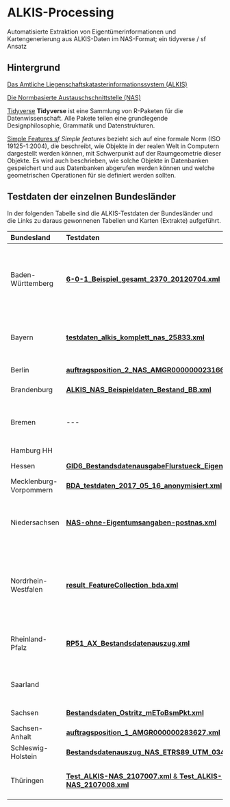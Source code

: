 # ALKIS-Processing

Automatisierte Extraktion von Eigentümerinformationen und Kartengenerierung aus ALKIS-Daten im NAS-Format; ein tidyverse / sf Ansatz

## Hintergrund

[Das Amtliche Liegenschaftskatasterinformationssystem (ALKIS)](https://de.wikipedia.org/wiki/Amtliches_Liegenschaftskatasterinformationssystem)

[Die Normbasierte Austauschschnittstelle (NAS)](https://de.wikipedia.org/wiki/Normbasierte_Austauschschnittstelle)

[Tidyverse](https://www.tidyverse.org)
**Tidyverse** ist eine Sammlung von R-Paketen für die Datenwissenschaft. Alle Pakete teilen eine grundlegende Designphilosophie, Grammatik und Datenstrukturen. 

[Simple Features *sf*](https://r-spatial.github.io/sf/articles/sf1.html)
*Simple features* bezieht sich auf eine formale Norm (ISO 19125-1:2004), die beschreibt, wie Objekte in der realen Welt in Computern dargestellt werden können, mit Schwerpunkt auf der Raumgeometrie dieser Objekte. Es wird auch beschrieben, wie solche Objekte in Datenbanken gespeichert und aus Datenbanken abgerufen werden können und welche geometrischen Operationen für sie definiert werden sollten.


## Testdaten der einzelnen Bundesländer

In der folgenden Tabelle sind die ALKIS-Testdaten der Bundesländer und die Links zu daraus gewonnenen Tabellen und Karten (Extrakte) aufgeführt.

| Bundesland       | Testdaten  | Größe    | Extrakte | Besonderheiten |
|:---------------- |:---------- | --------:|:-------- |:-------------- |
Baden-Württemberg  | [**6-0-1_Beispiel_gesamt_2370_20120704.xml**](https://www.lgl-bw.de/lgl-internet/opencms/de/05_Geoinformation/AAA/ALKIS/alkis-testdaten.html) | 167.5 MB | [**Link**](testExtracts/BW/ALKIS_processing.html) | separate Flurstück-Polygone (derzeit werden nur Flurstückzentren als Punkte dargestellt) |
Bayern             | [**testdaten_alkis_komplett_nas_25833.xml**](https://www.ldbv.bayern.de/service/testdaten.html) | 24.9 MB | [**Link**](testExtracts/BY/ALKIS_processing.html) | Flurstück-Eigentümer-Zuordnung als csv Tabelle in Testdaten |
Berlin | [**auftragsposition_2_NAS_AMGR000000023166_1.xml**](https://www.stadtentwicklung.berlin.de/geoinformation/liegenschaftskataster/download/nas_mit_anonymisierten_eigentuemern.zip) | 38.5 MB | [**Link**](testExtracts/BE/ALKIS_processing.html) |          |
Brandenburg	| [**ALKIS_NAS_Beispieldaten_Bestand_BB.xml**](https://www.geobasis-bb.de/geodaten/aaa-testdaten.html) | 434.7 MB | [**Link**](testExtracts/BB/ALKIS_processing.html) | sehr großer Datensatz |
Bremen | --- | --- | siehe NI | ALKIS-Daten für Bremen werden offenbar von LGLN NI bereit gestellt.|
Hamburg	                HH      |        |          |
Hessen | [**GID6_BestandsdatenausgabeFlurstueck_Eigentum.xml**](https://www.gds.hessen.de/) | 4.3 MB | [**Link**](testExtracts/HE/ALKIS_processing.html) |
Mecklenburg-Vorpommern | [**BDA_testdaten_2017_05_16_anonymisiert.xml**](mailto://geodatenservice@laiv-mv.de) | 159.1 MB | *IN REVIEW* |
Niedersachsen | [**NAS-ohne-Eigentumsangaben-postnas.xml**](https://www.lgln.niedersachsen.de/download/126716/Amtliches_Liegenschaftskatasterinformationssystem_ALKIS_.zip) | 8.0 MB | Verarbeitung nicht möglich | Testdaten enthalten keine Eigentümer-Informationen! Damit nicht zu gebrauchen |
Nordrhein-Westfalen	| [**result_FeatureCollection_bda.xml**](https://www.bezreg-koeln.nrw.de/brk_internet/geobasis/liegenschaftskataster/bestandsdatenauszug/testdaten_bestandsdatenauszug_nas.zip) | 0.03 MB |  | Testdaten liegen für Eigentümerdaten und Flurstücksdaten in zwei verschiedenen xml Dateien vor.
Rheinland-Pfalz      | [**RP51_AX_Bestandsdatenauszug.xml**](https://lvermgeo.rlp.de/fileadmin/lvermgeo/testdaten/liegenschaftskataster/ALKIS_Bestandsdatenauszug_RP51_Testdaten.zip) | 1.1 MB | [**Link**](testExtracts/RP/ALKIS_processing.html) | Testdaten liegt Flurkarte bei, leider ohne Eigentümer-Info.
Saarland |        |          | Verarbeitung nicht möglich |  Testdaten enthalten kein Layer "AX_Anschrift" |
Sachsen | [**Bestandsdaten_Ostritz_mEToBsmPkt.xml**](https://www.landesvermessung.sachsen.de/inhalt/produkte/lika/download/download.html) | 66.1 MB | [**Link**](testExtracts/SN/ALKIS_processing.html) |
Sachsen-Anhalt | [**auftragsposition_1_AMGR000000283627.xml**](https://www.lvermgeo.sachsen-anhalt.de/de/leistungen-testdaten-der-geobasisdaten/leistungen-testdaten-der-geobasisdaten.html) | 2.5 MB | [**Link**](testExtracts/ST/ALKIS_processing.html) |
Schleswig-Holstein | [**Bestandsdatenauszug_NAS_ETRS89_UTM_0348.xml**](https://www.schleswig-holstein.de/DE/Landesregierung/LVERMGEOSH/Downloads/DownloadTestdaten/downloadsTestdatenAlkis.html) | 28.7 MB | [**Link**](testExtracts/SH/ALKIS_processing.html) |
Thüringen |  [**Test_ALKIS-NAS_2107007.xml** & **Test_ALKIS-NAS_2107008.xml**](https://www.thueringen.de/th9/tlbg/onlineshop-vertrieb/testdaten/) | 18.9 MB & 34.8 MB | [**Link**](testExtracts/TH1/ALKIS_processing.html) & [**Link**](testExtracts/TH2/ALKIS_processing.html) | Zwei Testdatensätze verfügbar |    
